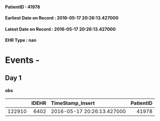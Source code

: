 
#### PatientID : 41978
#### Earliest Date on Record : 2016-05-17 20:26:13.427000
#### Latest Date on Record : 2016-05-17 20:26:13.427000
#### EHR Type : nan

# Events - 

## Day 1

#### obs
|        |   IDEHR | TimeStamp_Insert           |   PatientID |
|-------:|--------:|:---------------------------|------------:|
| 122910 |    6402 | 2016-05-17 20:26:13.427000 |       41978 |


